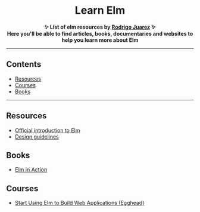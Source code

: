 <h1 align="center">
    Learn Elm
</h1>
<p align="center">
	<b>✨ List of elm resources by <a href="https://rodrigojuarez.xyz/">Rodrigo Juarez</a> ✨</b><br/>
	<b> Here you'll be able to find articles, books, documentaries and websites to help you learn more about Elm</b>
</p>

---

## Contents

- [Resources](#resources)
- [Courses](#courses)
- [Books](#books)

---

## Resources

- [Official introduction to Elm](https://guide.elm-lang.org)
- [Design guidelines](http://package.elm-lang.org/help/design-guidelines)

## Books

- [Elm in Action](https://www.manning.com/books/elm-in-action?a_aid=elm_in_action&a_bid=b15edc5c)

## Courses

 - [Start Using Elm to Build Web Applications (Egghead)](https://egghead.io/courses/start-using-elm-to-build-web-applications)